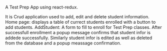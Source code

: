 A Test Prep App using react-redux.

It is Crud application used to add, edit and delete student information.
Home page: displays a table of currect students enrolled with a button to add students.
AddStudent: A form to fill to enroll for Test Prep classes. After successfull enrollment a popup message confirms that student infor is addede successfully.
Similarly student infor is edited as well as deleted from the database and a popup meassage confirmation.
